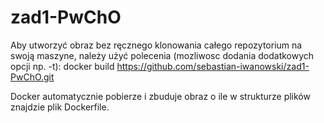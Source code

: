 # zad1-PwChO

Aby utworzyć obraz bez ręcznego klonowania całego repozytorium na swoją maszyne, należy użyć polecenia (mozliwosc dodania dodatkowych opcji np. -t):
docker build https://github.com/sebastian-iwanowski/zad1-PwChO.git

Docker automatycznie pobierze i zbuduje obraz o ile w strukturze plików znajdzie plik Dockerfile.
